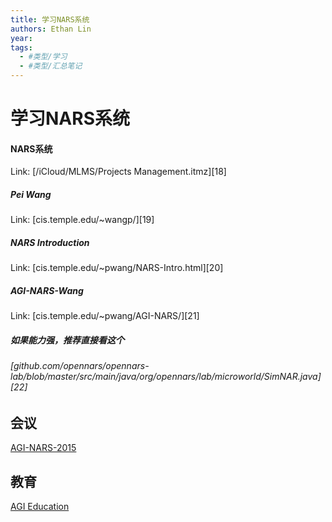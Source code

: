 ```yaml
---
title: 学习NARS系统
authors: Ethan Lin
year:
tags:
  - #类型/学习 
  - #类型/汇总笔记 
---
```



# 学习NARS系统




#### NARS系统  

Link: [/iCloud/MLMS/Projects Management.itmz][18]  

##### Pei Wang  

Link: [cis.temple.edu/~wangp/][19]  

##### NARS Introduction  

Link: [cis.temple.edu/~pwang/NARS-Intro.html][20]  

##### AGI-NARS-Wang  

Link: [cis.temple.edu/~pwang/AGI-NARS/][21]  

##### 如果能力强，推荐直接看这个  

###### [github.com/opennars/opennars-lab/blob/master/src/main/java/org/opennars/lab/microworld/SimNAR.java][22]  

## 会议

[AGI-NARS-2015](https://cis.temple.edu/~pwang/AGI-NARS/2015-KFU/)

## 教育

[AGI Education](https://cis.temple.edu/~pwang/AGI-Curriculum.html)

